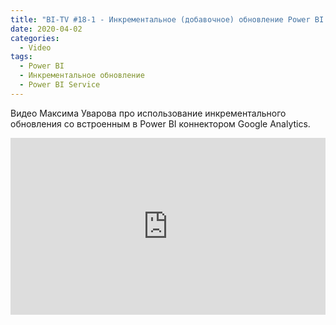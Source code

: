 ```yaml
---
title: "BI-TV #18-1 - Инкрементальное (добавочное) обновление Power BI - Коннектор Google Analytics"
date: 2020-04-02
categories:
  - Video
tags:
  - Power BI
  - Инкрементальное обновление
  - Power BI Service
---
```


Видео Максима Уварова про использование инкрементального обновления со встроенным в Power BI коннектором Google Analytics. 

<style>.embed-container { position: relative; padding-bottom: 56.25%; height: 0; overflow: hidden; max-width: 100%; } .embed-container iframe, .embed-container object, .embed-container embed { position: absolute; top: 0; left: 0; width: 100%; height: 100%; }</style><div class='embed-container'><iframe src='https://www.youtube.com/embed/kKY3ZRhqXk0' frameborder='0' allowfullscreen></iframe></div>

